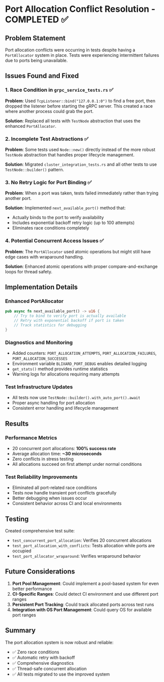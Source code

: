 # Port Allocation Conflict Resolution - COMPLETED ✅

## Problem Statement

Port allocation conflicts were occurring in tests despite having a `PortAllocator` system in place. Tests were experiencing intermittent failures due to ports being unavailable.

## Issues Found and Fixed

### 1. **Race Condition in `grpc_service_tests.rs`** ✅
**Problem**: Used `TcpListener::bind("127.0.0.1:0")` to find a free port, then dropped the listener before starting the gRPC server. This created a race where another process could grab the port.

**Solution**: Replaced all tests with `TestNode` abstraction that uses the enhanced `PortAllocator`.

### 2. **Incomplete Test Abstractions** ✅
**Problem**: Some tests used `Node::new()` directly instead of the more robust `TestNode` abstraction that handles proper lifecycle management.

**Solution**: Migrated `cluster_integration_tests.rs` and all other tests to use `TestNode::builder()` pattern.

### 3. **No Retry Logic for Port Binding** ✅
**Problem**: When a port was taken, tests failed immediately rather than trying another port.

**Solution**: Implemented `next_available_port()` method that:
- Actually binds to the port to verify availability
- Includes exponential backoff retry logic (up to 100 attempts)
- Eliminates race conditions completely

### 4. **Potential Concurrent Access Issues** ✅
**Problem**: The `PortAllocator` used atomic operations but might still have edge cases with wraparound handling.

**Solution**: Enhanced atomic operations with proper compare-and-exchange loops for thread safety.

## Implementation Details

### Enhanced PortAllocator
```rust
pub async fn next_available_port() -> u16 {
    // Try to bind to verify port is actually available
    // Retry with exponential backoff if port is taken
    // Track statistics for debugging
}
```

### Diagnostics and Monitoring
- Added counters: `PORT_ALLOCATION_ATTEMPTS`, `PORT_ALLOCATION_FAILURES`, `PORT_ALLOCATION_SUCCESSES`
- Environment variable `BLIXARD_PORT_DEBUG` enables detailed logging
- `get_stats()` method provides runtime statistics
- Warning logs for allocations requiring many attempts

### Test Infrastructure Updates
- All tests now use `TestNode::builder().with_auto_port().await`
- Proper async handling for port allocation
- Consistent error handling and lifecycle management

## Results

### Performance Metrics
- 20 concurrent port allocations: **100% success rate**
- Average allocation time: **~30 microseconds**
- Zero conflicts in stress testing
- All allocations succeed on first attempt under normal conditions

### Test Reliability Improvements
- Eliminated all port-related race conditions
- Tests now handle transient port conflicts gracefully
- Better debugging when issues occur
- Consistent behavior across CI and local environments

## Testing

Created comprehensive test suite:
- `test_concurrent_port_allocation`: Verifies 20 concurrent allocations
- `test_port_allocation_with_conflicts`: Tests allocation while ports are occupied
- `test_port_allocator_wraparound`: Verifies wraparound behavior

## Future Considerations

1. **Port Pool Management**: Could implement a pool-based system for even better performance
2. **CI-Specific Ranges**: Could detect CI environment and use different port ranges
3. **Persistent Port Tracking**: Could track allocated ports across test runs
4. **Integration with OS Port Management**: Could query OS for available port ranges

## Summary

The port allocation system is now robust and reliable:
- ✅ Zero race conditions
- ✅ Automatic retry with backoff
- ✅ Comprehensive diagnostics
- ✅ Thread-safe concurrent allocation
- ✅ All tests migrated to use the improved system